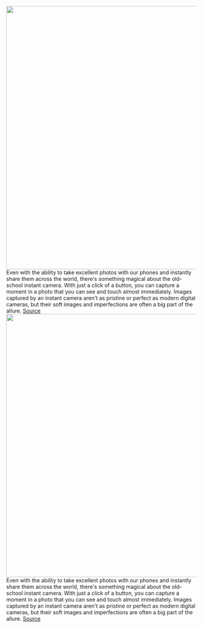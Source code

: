 <img src='https://cdn.vox-cdn.com/thumbor/8oPExo0VutKbZA_rt2FF1oIXuUY=/0x0:3000x2000/1200x675/filters:focal(1313x801:1793x1281)/cdn.vox-cdn.com/uploads/chorus_image/image/71015673/VRG_ILLO_5277_Instant_Cameras.0.jpg' width='700px' /><br/>
Even with the ability to take excellent photos with our phones and instantly share them across the world, there's something magical about the old-school instant camera. With just a click of a button, you can capture a moment in a photo that you can see and touch almost immediately. Images captured by an instant camera aren't as pristine or perfect as modern digital cameras, but their soft images and imperfections are often a big part of the allure.
<a href='https://www.theverge.com/23133103/best-instant-cameras-fujifilm-polaroid-kodak'> Source <a/><img src='https://cdn.vox-cdn.com/thumbor/8oPExo0VutKbZA_rt2FF1oIXuUY=/0x0:3000x2000/1200x675/filters:focal(1313x801:1793x1281)/cdn.vox-cdn.com/uploads/chorus_image/image/71015673/VRG_ILLO_5277_Instant_Cameras.0.jpg' width='700px' /><br/>
Even with the ability to take excellent photos with our phones and instantly share them across the world, there's something magical about the old-school instant camera. With just a click of a button, you can capture a moment in a photo that you can see and touch almost immediately. Images captured by an instant camera aren't as pristine or perfect as modern digital cameras, but their soft images and imperfections are often a big part of the allure.
<a href='https://www.theverge.com/23133103/best-instant-cameras-fujifilm-polaroid-kodak'> Source <a/>